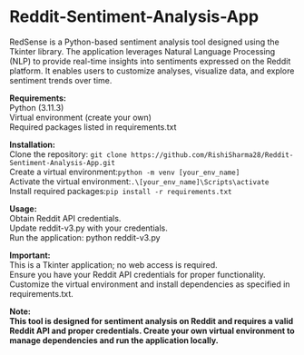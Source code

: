 # Reddit-Sentiment-Analysis-App
RedSense is a Python-based sentiment analysis tool designed using the Tkinter library. The application leverages Natural Language Processing (NLP) to provide real-time insights into sentiments expressed on the Reddit platform. It enables users to customize analyses, visualize data, and explore sentiment trends over time.

<b>Requirements:</b> <br>
Python (3.11.3) <br>
Virtual environment (create your own) <br>
Required packages listed in requirements.txt <br>

<b>Installation:</b> <br>
Clone the repository: ``` git clone https://github.com/RishiSharma28/Reddit-Sentiment-Analysis-App.git ```<br>
Create a virtual environment:``` python -m venv [your_env_name] ```<br>
Activate the virtual environment:``` .\[your_env_name]\Scripts\activate ```<br>
Install required packages:``` pip install -r requirements.txt ```<br>

<b>Usage:</b> <br>
Obtain Reddit API credentials. <br>
Update reddit-v3.py with your credentials. <br>
Run the application: python reddit-v3.py <br>

<b>Important:</b> <br>
This is a Tkinter application; no web access is required. <br>
Ensure you have your Reddit API credentials for proper functionality. <br>
Customize the virtual environment and install dependencies as specified in requirements.txt. <br>

<b>Note:<b> <br>
This tool is designed for sentiment analysis on Reddit and requires a valid Reddit API and proper credentials. Create your own virtual environment to manage dependencies and run the application locally. <br>
